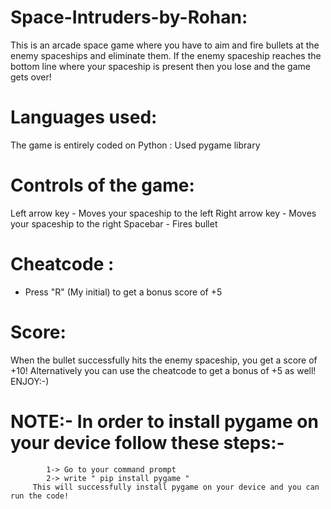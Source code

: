 # Space-Intruders-by-Rohan:
  This is an arcade space game where you have to aim and fire bullets at the enemy spaceships and eliminate them. If the enemy spaceship reaches the bottom line where your           spaceship is present then you lose and the game gets over!
# Languages used:
  The game is entirely coded on Python
    : Used pygame library
# Controls of the game:
  Left arrow key - Moves your spaceship to the left
  Right arrow key - Moves your spaceship to the right
  Spacebar - Fires bullet
# Cheatcode :
  * Press "R" (My initial) to get a bonus score of +5
# Score:
  When the bullet successfully hits the enemy spaceship, you get a score of +10!
  Alternatively you can use the cheatcode to get a bonus of +5 as well! ENJOY:-)
  
# NOTE:- In order to install pygame on your device follow these steps:-
            1-> Go to your command prompt
            2-> write " pip install pygame "
         This will successfully install pygame on your device and you can run the code!
